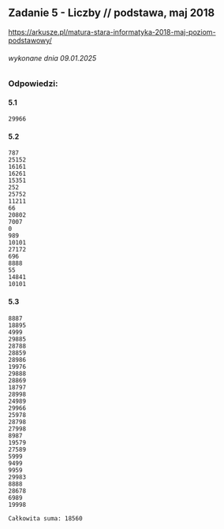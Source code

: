 ## Zadanie 5 - Liczby // podstawa, maj 2018
https://arkusze.pl/matura-stara-informatyka-2018-maj-poziom-podstawowy/
###### wykonane dnia 09.01.2025

### Odpowiedzi:

#### 5.1
```
29966
```

#### 5.2
```
787
25152
16161
16261
15351
252
25752
11211
66
20802
7007
0
989
10101
27172
696
8888
55
14841
10101
```

#### 5.3
```
8887
18895
4999
29885
28788
28859
28986
19976
29888
28869
18797
28998
24989
29966
25978
28798
27998
8987
19579
27589
5999
9499
9959
29983
8888
28678
6989
19998

Całkowita suma: 18560
```